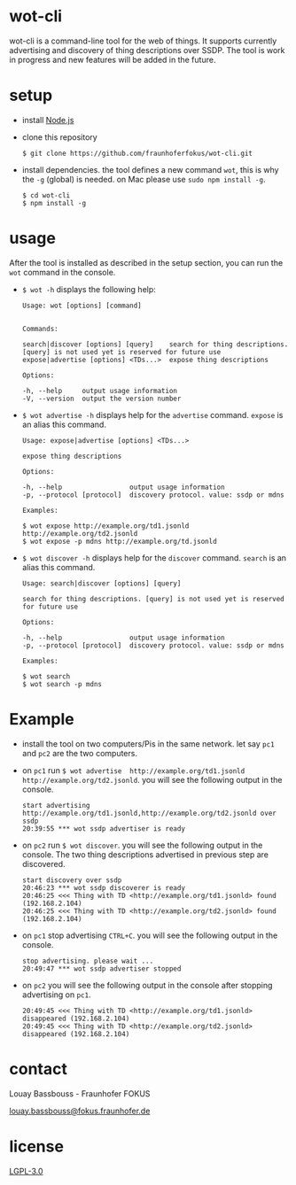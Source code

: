 # wot-cli

wot-cli is a command-line tool for the web of things. It supports currently advertising and discovery of thing descriptions over SSDP. The tool is work in progress and new features will be added in the future. 

# setup

* install [Node.js](https://nodejs.org/en/download/)
* clone this repository

    ```
    $ git clone https://github.com/fraunhoferfokus/wot-cli.git
    ```
* install dependencies. the tool defines a new command `wot`, this is why the `-g` (global) is needed. on Mac please use `sudo npm install -g`.

    ```
    $ cd wot-cli
    $ npm install -g 
    ```
    
# usage

After the tool is installed as described in the setup section, you can run the `wot` command in the console. 

* `$ wot -h` displays the following help:

    ```    
    Usage: wot [options] [command]    
         
          
    Commands:    
          
    search|discover [options] [query]    search for thing descriptions. [query] is not used yet is reserved for future use    
    expose|advertise [options] <TDs...>  expose thing descriptions    
          
    Options:    
           
    -h, --help     output usage information
    -V, --version  output the version number
    ```
    
* `$ wot advertise -h` displays help for the `advertise` command. `expose` is an alias this command.
    ```    
    Usage: expose|advertise [options] <TDs...>     
         
    expose thing descriptions     
        
    Options:    
         
    -h, --help                 output usage information
    -p, --protocol [protocol]  discovery protocol. value: ssdp or mdns     
         
    Examples:     
          
    $ wot expose http://example.org/td1.jsonld http://example.org/td2.jsonld
    $ wot expose -p mdns http://example.org/td.jsonld 
    ```
* `$ wot discover -h` displays help for the `discover` command. `search` is an alias this command.
    ```  
    Usage: search|discover [options] [query]      
         
    search for thing descriptions. [query] is not used yet is reserved for future use      
         
    Options:      
            
    -h, --help                 output usage information      
    -p, --protocol [protocol]  discovery protocol. value: ssdp or mdns     
           
    Examples:     
         
    $ wot search    
    $ wot search -p mdns     
    ```
    
# Example

* install the tool on two computers/Pis in the same network. let say `pc1` and `pc2` are the two computers.
* on `pc1` run `$ wot advertise  http://example.org/td1.jsonld http://example.org/td2.jsonld`. you will see the following output in the console. 
    ```
    start advertising http://example.org/td1.jsonld,http://example.org/td2.jsonld over ssdp
    20:39:55 *** wot ssdp advertiser is ready
    ```
    
* on `pc2` run `$ wot discover`. you will see the following output in the console. The two thing descriptions advertised in previous step are discovered.
    ```   
    start discovery over ssdp
    20:46:23 *** wot ssdp discoverer is ready
    20:46:25 <<< Thing with TD <http://example.org/td1.jsonld> found (192.168.2.104)
    20:46:25 <<< Thing with TD <http://example.org/td2.jsonld> found (192.168.2.104)
    ```
    
* on `pc1` stop advertising `CTRL+C`. you will see the following output in the console.
    ```   
    stop advertising. please wait ...
    20:49:47 *** wot ssdp advertiser stopped
    ```
    
* on `pc2` you will see the following output in the console after stopping advertising on `pc1`.
    ```   
    20:49:45 <<< Thing with TD <http://example.org/td1.jsonld> disappeared (192.168.2.104)
    20:49:45 <<< Thing with TD <http://example.org/td2.jsonld> disappeared (192.168.2.104)
    ```
    
# contact

Louay Bassbouss - Fraunhofer FOKUS

louay.bassbouss@fokus.fraunhofer.de

# license

[LGPL-3.0](LICENSE)
